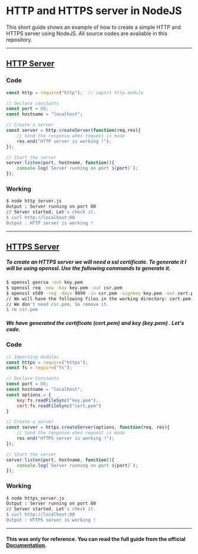 
# HTTP and HTTPS server in NodeJS

This short guide shows an example of how to create a simple HTTP and HTTPS server using NodeJS. All source codes are available in this repository.

***

## [HTTP Server]()
### Code
```javascript
const http = require("http");  // import http module

// Declare constants
const port = 80;
const hostname = "localhost";

// Create a server
const server = http.createServer(function(req,res){
    // Send the response when request is made
	res.end("HTTP server is working !");
});

// Start the server
server.listen(port, hostname, function(){
	console.log(`Server running on port ${port}`);
});
```
### Working
```bash
$ node http_server.js
Output : Server running on port 80
// Server started. Let's check it.
$ curl http://localhost:80
Output : HTTP server is working !
```
***
## [HTTPS Server]()
##### To create an HTTPS server we will need a ssl certificate. To generate it I will be using openssl. Use the following commands to generate it.
```bash
$ openssl genrsa -out key.pem
$ openssl req -new -key key.pem -out csr.pem
$ openssl x509 -req -days 9999 -in csr.pem -signkey key.pem -out cert.pem
// We will have the following files in the working directory: cert.pem, key.pem, csr.pem
// We don't need csr.pem, So remove it.
$ rm csr.pem
```
##### We have generated the certificate (cert.pem) and key (key.pem) . Let's code.
### Code
```javascript
// Importing modules
const https = require("https");
const fs = require("fs");

// Declare Constants
const port = 80;
const hostname = "localhost";
const options = {
	key:fs.readFileSync("key.pem"),
	cert:fs.readFileSync("cert.pem")
}

// Create a server
const server = https.createServer(options, function(req, res){
    // Send the response when request is made
	res.end("HTTPS server is working !");
});

// Start the server
server.listen(port, hostname, function(){
	console.log(`Server running on port ${port}`);
});
```
### Working
```bash
$ node https_server.js
Output : Server running on port 80
// Server started. Let's check it.
$ curl http://localhost:80
Output : HTTPS server is working !
```
***
#### This was only for reference. You can read the full guide from the official [Documentation](https://nodejs.org/api/index.html).
